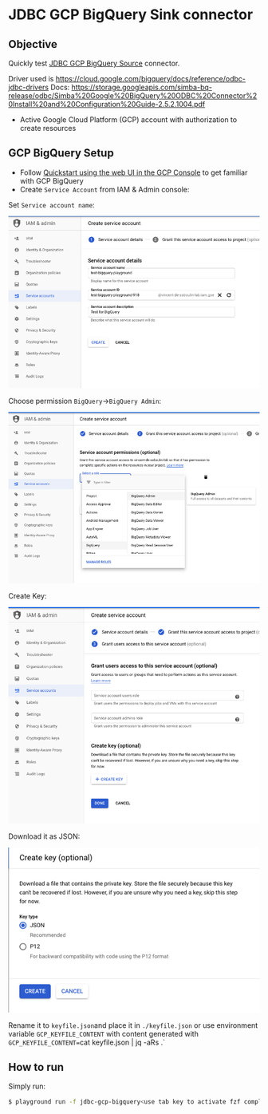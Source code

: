 # JDBC GCP BigQuery Sink connector



## Objective

Quickly test [JDBC GCP BigQuery Source](https://docs.confluent.io/current/connect/kafka-connect-jdbc/source-connector/index.html#kconnect-long-jdbc-source-connector) connector.

Driver used is https://cloud.google.com/bigquery/docs/reference/odbc-jdbc-drivers
Docs: https://storage.googleapis.com/simba-bq-release/odbc/Simba%20Google%20BigQuery%20ODBC%20Connector%20Install%20and%20Configuration%20Guide-2.5.2.1004.pdf

* Active Google Cloud Platform (GCP) account with authorization to create resources

## GCP BigQuery Setup

* Follow [Quickstart using the web UI in the GCP Console](https://cloud.google.com/bigquery/docs/quickstarts/quickstart-web-ui) to get familiar with GCP BigQuery
* Create `Service Account` from IAM & Admin console:

Set `Service account name`:

![Service Account setup](Screenshot1.png)


Choose permission `BigQuery`->`BigQuery Admin`:

![Service Account setup](Screenshot2.png)

Create Key:

![Service Account setup](Screenshot3.png)

Download it as JSON:

![Service Account setup](Screenshot4.png)

Rename it to `keyfile.json`and place it in `./keyfile.json` or use environment variable `GCP_KEYFILE_CONTENT` with content generated with `GCP_KEYFILE_CONTENT=`cat keyfile.json | jq -aRs .`


## How to run

Simply run:

```bash
$ playground run -f jdbc-gcp-bigquery<use tab key to activate fzf completion (see https://kafka-docker-playground.io/#/cli?id=%e2%9a%a1-setup-completion), otherwise use full path, or correct relative path> <GCP_PROJECT>
```

